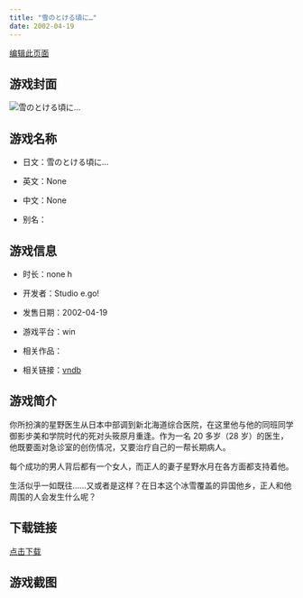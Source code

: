 ```yaml
---
title: "雪のとける頃に…"
date: 2002-04-19
---
```

[编辑此页面](https://github.com/ACG-3/ADV3-source/blob/main/source/_posts/games/%E9%9B%AA%E3%81%AE%E3%81%A8%E3%81%91%E3%82%8B%E9%A0%83%E3%81%AB%E2%80%A6.md)

## 游戏封面

![雪のとける頃に…](https%3A//pan.timero.xyz/onedrive/img_lib_001/%E9%9B%AA%E3%81%AE%E3%81%A8%E3%81%91%E3%82%8B%E9%A0%83%E3%81%AB%E2%80%A6_cover.avif)


## 游戏名称

- 日文：雪のとける頃に…
- 英文：None
- 中文：None

- 别名：


## 游戏信息

- 时长：none h
- 开发者：Studio e.go!
- 发售日期：2002-04-19
- 游戏平台：win
- 相关作品：

- 相关链接：[vndb](https://vndb.org/v2536)


## 游戏简介

你所扮演的星野医生从日本中部调到新北海道综合医院，在这里他与他的同班同学御影步美和学院时代的死对头筱原月重逢。作为一名 20 多岁（28 岁）的医生，他既要面对急诊室的创伤情况，又要治疗自己的一帮长期病人。

每个成功的男人背后都有一个女人，而正人的妻子星野水月在各方面都支持着他。

生活似乎一如既往......又或者是这样？在日本这个冰雪覆盖的异国他乡，正人和他周围的人会发生什么呢？




## 下载链接

[点击下载](https://pan.timero.xyz/onedrive/adv_lib_001/%E9%9B%AA%E3%81%AE%E3%81%A8%E3%81%91%E3%82%8B%E9%A0%83%E3%81%AB%E2%80%A6)


## 游戏截图


